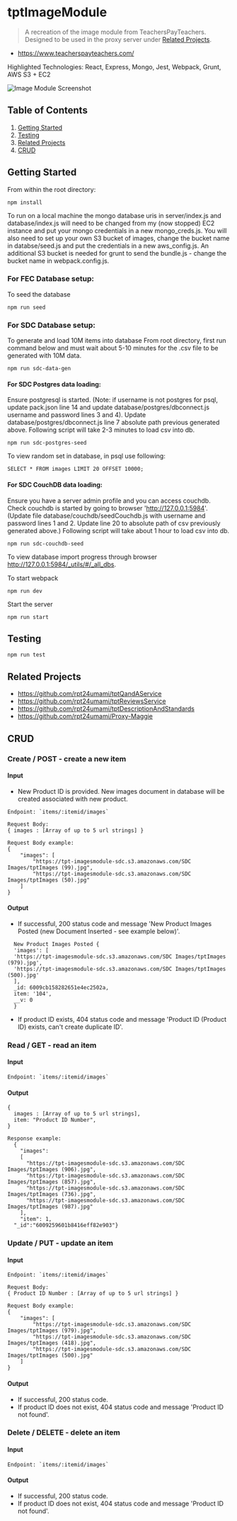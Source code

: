 # tptImageModule

> A recreation of the image module from TeachersPayTeachers. Designed to be used in the proxy server under [Related Projects](#Related).

- https://www.teacherspayteachers.com/

Highlighted Technologies: React, Express, Mongo, Jest, Webpack, Grunt, AWS S3 + EC2

![Image Module Screenshot](./image_module_screenshot.png)

## Table of Contents

1. [Getting Started](#Getting)
2. [Testing](#Testing)
3. [Related Projects](#Related)
4. [CRUD](#CRUD)

## Getting Started

From within the root directory:

```
npm install
```

To run on a local machine the mongo database uris in server/index.js and database/index.js will need to be changed from my (now stopped) EC2 instance and put your mongo credentials in a new mongo_creds.js. You will also need to set up your own S3 bucket of images, change the bucket name in databse/seed.js and put the credentials in a new aws_config.js. An additional S3 bucket is needed for grunt to send the bundle.js - change the bucket name in webpack.config.js.

### For FEC Database setup:

To seed the database

```
npm run seed
```

### For SDC Database setup:

To generate and load 10M items into database
From root directory, first run command below and must wait about 5-10 minutes for the .csv file to be generated with 10M data.

```
npm run sdc-data-gen
```

#### For SDC Postgres data loading:

Ensure postgresql is started. (Note: if username is not postgres for psql, update pack.json line 14 and update database/postgres/dbconnect.js username and password lines 3 and 4). Update database/postgres/dbconnect.js line 7 absolute path previous generated above. Following script will take 2-3 minutes to load csv into db.

```
npm run sdc-postgres-seed
```

To view random set in database, in psql use following:

```
SELECT * FROM images LIMIT 20 OFFSET 10000;
```

#### For SDC CouchDB data loading:

Ensure you have a server admin profile and you can access couchdb. Check couchdb is started by going to browser 'http://127.0.0.1:5984'. (Update file database/couchdb/seedCouchdb.js with username and password lines 1 and 2. Update line 20 to absolute path of csv previously generated above.) Following script will take about 1 hour to load csv into db.

```
npm run sdc-couchdb-seed
```

To view database import progress through browser http://127.0.0.1:5984/_utils/#/_all_dbs.

To start webpack

```
npm run dev
```

Start the server

```
npm run start
```

## Testing

```
npm run test
```

## Related Projects

- https://github.com/rpt24umami/tptQandAService
- https://github.com/rpt24umami/tptReviewsService
- https://github.com/rpt24umami/tptDescriptionAndStandards
- https://github.com/rpt24umami/Proxy-Maggie

## CRUD

### Create / POST - create a new item

#### Input

- New Product ID is provided. New images document in database will be created associated with new product.

```
Endpoint: `items/:itemid/images`

Request Body:
{ images : [Array of up to 5 url strings] }

Request Body example:
{
    "images": [
        "https://tpt-imagesmodule-sdc.s3.amazonaws.com/SDC Images/tptImages (99).jpg",
        "https://tpt-imagesmodule-sdc.s3.amazonaws.com/SDC Images/tptImages (50).jpg"
    ]
}
```

#### Output

- If successful, 200 status code and message 'New Product Images Posted (new Document Inserted - see example below)'.

```
  New Product Images Posted {
  'images': [
  'https://tpt-imagesmodule-sdc.s3.amazonaws.com/SDC Images/tptImages (979).jpg',
  'https://tpt-imagesmodule-sdc.s3.amazonaws.com/SDC Images/tptImages (500).jpg'
  ],
  _id: 6009cb158282651e4ec2502a,
  item: '104',
  __v: 0
  }
```

- If product ID exists, 404 status code and message 'Product ID (Product ID) exists, can't create duplicate ID'.

### Read / GET - read an item

#### Input

```
Endpoint: `items/:itemid/images`
```

#### Output

```
{
  images : [Array of up to 5 url strings],
  item: "Product ID Number",
}

Response example:
  {
    "images":
    [
      "https://tpt-imagesmodule-sdc.s3.amazonaws.com/SDC Images/tptImages (906).jpg",
      "https://tpt-imagesmodule-sdc.s3.amazonaws.com/SDC Images/tptImages (857).jpg",
      "https://tpt-imagesmodule-sdc.s3.amazonaws.com/SDC Images/tptImages (736).jpg",
      "https://tpt-imagesmodule-sdc.s3.amazonaws.com/SDC Images/tptImages (987).jpg"
    ],
    "item": 1,
  "_id":"6009259601b8416eff82e903"}
```

### Update / PUT - update an item

#### Input

```
Endpoint: `items/:itemid/images`

Request Body:
{ Product ID Number : [Array of up to 5 url strings] }

Request Body example:
{
    "images": [
        "https://tpt-imagesmodule-sdc.s3.amazonaws.com/SDC Images/tptImages (979).jpg",
        "https://tpt-imagesmodule-sdc.s3.amazonaws.com/SDC Images/tptImages (418).jpg",
        "https://tpt-imagesmodule-sdc.s3.amazonaws.com/SDC Images/tptImages (500).jpg"
    ]
}
```

#### Output

- If successful, 200 status code.
- If product ID does not exist, 404 status code and message 'Product ID not found'.

### Delete / DELETE - delete an item

#### Input

```
Endpoint: `items/:itemid/images`
```

#### Output

- If successful, 200 status code.
- If product ID does not exist, 404 status code and message 'Product ID not found'.

